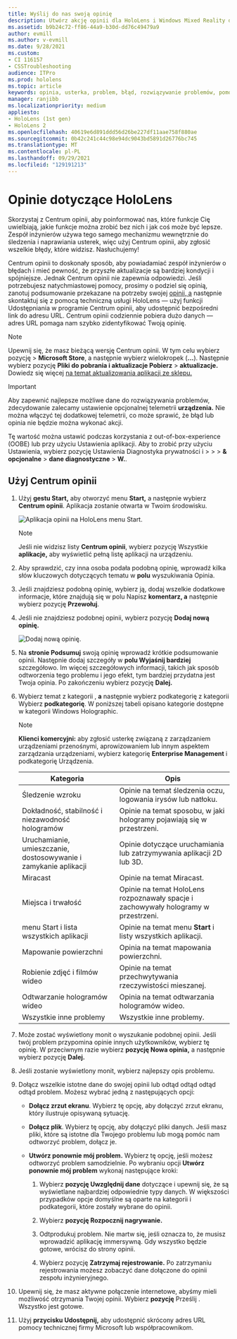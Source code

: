 ```yaml
---
title: Wyślij do nas swoją opinię
description: Utwórz akcję opinii dla HoloLens i Windows Mixed Reality deweloperów przy użyciu Centrum opinii.
ms.assetid: b9b24c72-ff86-44a9-b30d-dd76c49479a9
author: evmill
ms.author: v-evmill
ms.date: 9/28/2021
ms.custom:
- CI 116157
- CSSTroubleshooting
audience: ITPro
ms.prod: hololens
ms.topic: article
keywords: opinia, usterka, problem, błąd, rozwiązywanie problemów, pomoc
manager: ranjibb
ms.localizationpriority: medium
appliesto:
- HoloLens (1st gen)
- HoloLens 2
ms.openlocfilehash: 40619e6d891ddd56d26be227df11aae758f880ae
ms.sourcegitcommit: 0b42c241c44c98e94dc9043bd5891d26776bc745
ms.translationtype: MT
ms.contentlocale: pl-PL
ms.lasthandoff: 09/29/2021
ms.locfileid: "129191213"
---
```

# <a name="feedback-for-hololens"></a>Opinie dotyczące HoloLens

Skorzystaj z Centrum opinii, aby poinformować nas, które funkcje Cię uwielbiają, jakie funkcje można zrobić bez nich i jak coś może być lepsze. Zespół inżynierów używa tego samego mechanizmu wewnętrznie do śledzenia i naprawiania usterek, więc użyj Centrum opinii, aby zgłosić wszelkie błędy, które widzisz. Nasłuchujemy!

Centrum opinii to doskonały sposób, aby powiadamiać zespół inżynierów o błędach i mieć pewność, że przyszłe aktualizacje są bardziej kondycji i spójniejsze. Jednak Centrum opinii nie zapewnia odpowiedzi. Jeśli potrzebujesz natychmiastowej pomocy, prosimy o podziel się opinią, zanotuj podsumowanie przekazane na potrzeby  swojej [opinii, a](https://support.microsoft.com/supportforbusiness/productselection?sapid=e9391227-fa6d-927b-0fff-f96288631b8f) następnie skontaktuj się z pomocą techniczną usługi HoloLens — użyj funkcji Udostępniania w programie Centrum opinii, aby udostępnić bezpośredni link do adresu URL. Centrum opinii codziennie pobiera dużo danych — adres URL pomaga nam szybko zidentyfikować Twoją opinię.

> [!NOTE]
> Upewnij się, że masz bieżącą wersję Centrum opinii. W tym celu wybierz pozycję  >  **Microsoft Store**, a następnie wybierz wielokropek (**...**). Następnie wybierz pozycję **Pliki do pobrania i aktualizacje Pobierz**  >  **aktualizacje.** Dowiedz się więcej [na temat aktualizowania aplikacji ze sklepu.](holographic-store-apps.md#update-apps)

> [!IMPORTANT]
> Aby zapewnić najlepsze możliwe dane do rozwiązywania problemów, zdecydowanie zalecamy ustawienie opcjonalnej telemetrii **urządzenia.** Nie można włączyć tej dodatkowej telemetrii, co może sprawić, że błąd lub opinia nie będzie można wykonać akcji.
>
> Tę wartość można ustawić podczas korzystania z out-of-box-experience (OOBE) lub przy użyciu Ustawienia aplikacji. Aby to zrobić przy użyciu Ustawienia, wybierz pozycję Ustawienia Diagnostyka prywatności i  >    >    >  **& opcjonalne**  >  **dane diagnostyczne**  >  **W.**.

## <a name="use-the-feedback-hub"></a>Użyj Centrum opinii

1. Użyj **gestu Start,** aby otworzyć menu **Start,** a następnie wybierz **Centrum opinii**. Aplikacja zostanie otwarta w Twoim środowisku.

   ![Aplikacja opinii na HoloLens menu Start.](./images/hololens2-feedbackhub-tile.png)
   > [!NOTE]  
   > Jeśli nie widzisz listy **Centrum opinii**, wybierz pozycję Wszystkie **aplikacje,** aby wyświetlić pełną listę aplikacji na urządzeniu.

1. Aby sprawdzić, czy inna osoba podała podobną opinię, wprowadź kilka słów kluczowych dotyczących tematu w **polu** wyszukiwania Opinia.
1. Jeśli znajdziesz podobną opinię, wybierz ją, dodaj wszelkie dodatkowe informacje, które znajdują się w polu Napisz **komentarz, a** następnie wybierz pozycję **Przewołuj**.
1. Jeśli nie znajdziesz podobnej opinii, wybierz pozycję **Dodaj nową opinię.**

   ![Dodaj nową opinię.](./images/hololens-feedback-1.png)

1. Na **stronie Podsumuj** swoją opinię wprowadź krótkie podsumowanie opinii. Następnie dodaj szczegóły w **polu Wyjaśnij bardziej** szczegółowo. Im więcej szczegółowych informacji, takich jak sposób odtworzenia tego problemu i jego efekt, tym bardziej przydatna jest Twoja opinia. Po zakończeniu wybierz pozycję **Dalej.**

1. Wybierz temat z kategorii , **a** następnie wybierz podkategorię z kategorii Wybierz **podkategorię**. W poniższej tabeli opisano kategorie dostępne w kategorii Windows Holographic.

   > [!NOTE]  
   > **Klienci komercyjni:** aby zgłosić usterkę związaną z zarządzaniem urządzeniami przenośnymi, aprowizowaniem lub  innym aspektem zarządzania urządzeniami, wybierz kategorię **Enterprise Management** i podkategorię Urządzenia.

   |Kategoria |Opis |
   | --- | --- |
   |Śledzenie wzroku |Opinie na temat śledzenia oczu, logowania irysów lub natłoku. |
   |Dokładność, stabilność i niezawodność hologramów |Opinie na temat sposobu, w jaki hologramy pojawiają się w przestrzeni. |
   |Uruchamianie, umieszczanie, dostosowywanie i zamykanie aplikacji |Opinie dotyczące uruchamiania lub zatrzymywania aplikacji 2D lub 3D. |
   |Miracast |Opinie na temat Miracast. |
   |Miejsca i trwałość |Opinie na temat HoloLens rozpoznawały spacje i zachowywały hologramy w przestrzeni. |
   |menu Start i lista wszystkich aplikacji |Opinie na temat menu **Start** i listy wszystkich aplikacji. |
   |Mapowanie powierzchni |Opinia na temat mapowania powierzchni. |
   |Robienie zdjęć i filmów wideo |Opinie na temat przechwytywania rzeczywistości mieszanej. |
   |Odtwarzanie hologramów wideo |Opinia na temat odtwarzania hologramów wideo. |
   |Wszystkie inne problemy |Wszystkie inne problemy. |

1. Może zostać wyświetlony monit o wyszukanie podobnej opinii. Jeśli twój problem przypomina opinie innych użytkowników, wybierz tę opinię. W przeciwnym razie wybierz **pozycję Nowa opinia,** a następnie wybierz pozycję **Dalej.**

1. Jeśli zostanie wyświetlony monit, wybierz najlepszy opis problemu.

1. Dołącz wszelkie istotne dane do swojej opinii lub odtąd odtąd odtąd odtąd problem. Możesz wybrać jedną z następujących opcji:

   - **Dołącz zrzut ekranu**. Wybierz tę opcję, aby dołączyć zrzut ekranu, który ilustruje opisywaną sytuację.
   - **Dołącz plik**. Wybierz tę opcję, aby dołączyć pliki danych. Jeśli masz pliki, które są istotne dla Twojego problemu lub mogą pomóc nam odtworzyć problem, dołącz je.
   - **Utwórz ponownie mój problem.** Wybierz tę opcję, jeśli możesz odtworzyć problem samodzielnie. Po wybraniu opcji **Utwórz ponownie mój problem** wykonaj następujące kroki:  

     1. Wybierz **pozycję Uwzględnij dane** dotyczące i upewnij się, że są wyświetlane najbardziej odpowiednie typy danych. W większości przypadków opcje domyślne są oparte na kategorii i podkategorii, które zostały wybrane do opinii.  
     1. Wybierz **pozycję Rozpocznij nagrywanie.**

     1. Odtprodukuj problem. Nie martw się, jeśli oznacza to, że musisz wprowadzić aplikację immersywną. Gdy wszystko będzie gotowe, wrócisz do strony opinii.
     1. Wybierz pozycję **Zatrzymaj rejestrowanie.** Po zatrzymaniu rejestrowania możesz zobaczyć dane dołączone do opinii zespołu inżynieryjnego.

1. Upewnij się, że masz aktywne połączenie internetowe, abyśmy mieli możliwość otrzymania Twojej opinii. Wybierz **pozycję** Prześlij . Wszystko jest gotowe.

1. Użyj **przycisku Udostępnij,** aby udostępnić skrócony adres URL pomocy technicznej firmy Microsoft lub współpracownikom.